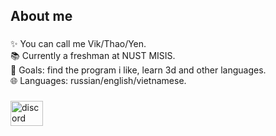 <h2 align="left">About me</h2>

###

<p align="left">✨ You can call me Vik/Thao/Yen.<br>📚 Currently a freshman at NUST MISIS.<br>🎯 Goals: find the program i like, learn 3d and other languages.<br>🌐 Languages: russian/english/vietnamese.</p>

###

<div align="left">
  <a href="https://discord.com/users/981544511186567168" target="_blank">
    <img src="https://raw.githubusercontent.com/maurodesouza/profile-readme-generator/master/src/assets/icons/social/discord/default.svg" width="52" height="40" alt="discord logo"  />
  </a>
</div>
